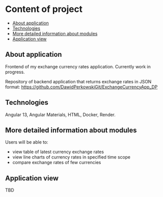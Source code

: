 # Content of project
* [About application](#about-application)
* [Technologies](#technologies)
* [More detailed information about modules](#more-detailed-information-about-modules)
* [Application view](#application-view)

## About application

Frontend of my exchange currency rates application. Currently work in progress.

Repository of backend application that returns exchange rates in JSON format:
https://github.com/DawidPerkowskiGit/ExchangeCurrencyApp_DP


## Technologies
Angular 13, Angular Materials, HTML, Docker, Render.


## More detailed information about modules

Users will be able to:
- view table of latest currency exchange rates
- view line charts of currency rates in specified time scope
- compare exchange rates of few currencies


## Application view

TBD

